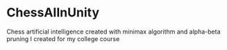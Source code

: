 # ChessAIInUnity
Chess artificial intelligence created with minimax algorithm and alpha-beta pruning I created for my college course
